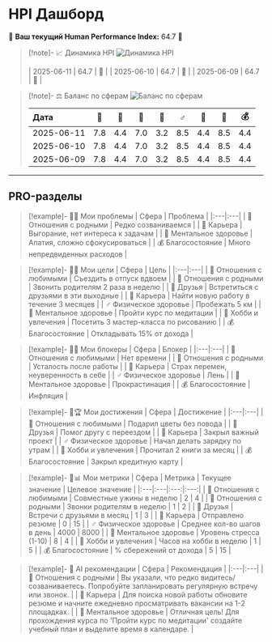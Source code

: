 ﻿# HPI Дашборд
🚀 **Ваш текущий Human Performance Index:** 64.7 🔵

> [!note]- 📈 Динамика HPI
> ![Динамика HPI](../../reports_final/images/2025-06-11_trend.png)
> 
> | 2025-06-11 | 64.7 | 🔵 |
> | 2025-06-10 | 64.7 | 🔵 |
> | 2025-06-09 | 64.7 | 🔵 |

> [!note]- ⚖️ Баланс по сферам
> ![Баланс по сферам](../../reports_final/images/2025-06-11_radar.png)
> 
> | Дата | 💖 | 🏡 | 🤝 | 💼 | ♂️ | 🧠 | 🎨 | 💰 |
> |:---|:---:|:---:|:---:|:---:|:---:|:---:|:---:|:---:|
> | 2025-06-11 | 7.8 | 4.4 | 7.0 | 3.2 | 8.5 | 4.4 | 8.5 | 4.4 |
> | 2025-06-10 | 7.8 | 4.4 | 7.0 | 3.2 | 8.5 | 4.4 | 8.5 | 4.4 |
> | 2025-06-09 | 7.8 | 4.4 | 7.0 | 3.2 | 8.5 | 4.4 | 8.5 | 4.4 |

---

## PRO-разделы

> [!example]- 📝🔴 Мои проблемы
> | Сфера | Проблема |
> |:---|:---|
> | 🏡 Отношения с родными | Редко созваниваемся |
> | 💼 Карьера | Выгорание, нет интереса к задачам |
> | 🧠 Ментальное здоровье | Апатия, сложно сфокусироваться |
> | 💰 Благосостояние | Много непредвиденных расходов |

> [!example]- 📝🎯 Мои цели
> | Сфера | Цель |
> |:---|:---|
> | 💖 Отношения с любимыми | Съездить в отпуск вдвоем |
> | 🏡 Отношения с родными | Звонить родителям 2 раза в неделю |
> | 🤝 Друзья | Встретиться с друзьями в эти выходные |
> | 💼 Карьера | Найти новую работу в течение 3 месяцев |
> | ♂️ Физическое здоровье | Пробежать 5 км |
> | 🧠 Ментальное здоровье | Пройти курс по медитации |
> | 🎨 Хобби и увлечения | Посетить 3 мастер-класса по рисованию |
> | 💰 Благосостояние | Откладывать 15% от дохода |

> [!example]- 📝🚧 Мои блокеры
> | Сфера | Блокер |
> |:---|:---|
> | 💖 Отношения с любимыми | Нет времени |
> | 🏡 Отношения с родными | Усталость после работы |
> | 💼 Карьера | Страх перемен, неуверенность в себе |
> | ♂️ Физическое здоровье | Лень |
> | 🧠 Ментальное здоровье | Прокрастинация |
> | 💰 Благосостояние | Инфляция |

> [!example]- 📝🏆 Мои достижения
> | Сфера | Достижение |
> |:---|:---|
> | 💖 Отношения с любимыми | Подарил цветы без повода |
> | 🤝 Друзья | Помог другу с переездом |
> | 💼 Карьера | Закрыл важный проект |
> | ♂️ Физическое здоровье | Начал делать зарядку по утрам |
> | 🎨 Хобби и увлечения | Прочитал 2 книги за месяц |
> | 💰 Благосостояние | Закрыл кредитную карту |

> [!example]- 📝📊 Мои метрики
> | Сфера | Метрика | Текущее значение | Целевое значение |
> |:---|:---|:---:|:---:|
> | 💖 Отношения с любимыми | Совместные ужины в неделю | 2 | 4 |
> | 🏡 Отношения с родными | Звонки родителям в неделю | 1 | 2 |
> | 🤝 Друзья | Встречи с друзьями в месяц | 1 | 3 |
> | 💼 Карьера | Отправлено резюме | 0 | 15 |
> | ♂️ Физическое здоровье | Среднее кол-во шагов в день | 4000 | 8000 |
> | 🧠 Ментальное здоровье | Уровень стресса (1-10) | 8 | 4 |
> | 🎨 Хобби и увлечения | Часов на хобби в неделю | 1 | 5 |
> | 💰 Благосостояние | % сбережений от дохода | 5 | 15 |

> [!example]- 🤖 AI рекомендации
> | Сфера | Рекомендация |
> |:---|:---|
> | 🏡 Отношения с родными | Вы указали, что редко видитесь/созваниваетесь. Попробуйте запланировать регулярную встречу или звонок. |
> | 💼 Карьера | Для поиска новой работы обновите резюме и начните ежедневно просматривать вакансии на 1-2 площадках. |
> | 🧠 Ментальное здоровье | Отличная цель! Для прохождения курса по 'Пройти курс по медитации' создайте учебный план и выделите время в календаре. |